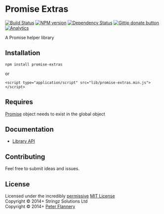 # Promise Extras

[![Build Status](https://secure.travis-ci.org/pflannery/promise-extras.png?branch=master)](http://travis-ci.org/pflannery/promise-extras "Check this project's build status on TravisCI")
[![NPM version](https://badge.fury.io/js/promise-extras.png)](https://npmjs.org/package/promise-extras "View this project on NPM")
[![Dependency Status](https://gemnasium.com/pflannery/promise-extras.png)](https://gemnasium.com/pflannery/promise-extras)
[![Gittip donate button](http://img.shields.io/gittip/pflannery.png)](https://www.gittip.com/pflannery/ "Donate weekly to this project using Gittip")
[![Analytics](https://ga-beacon.appspot.com/UA-47157500-1/promise-extras/readme)](https://github.com/pflannery/promise-extras)

A Promise helper library

## Installation

    npm install promise-extras

or

    <script type="application/script" src="lib/promise-extras.min.js"></script>

## Requires

[Promise](http://promisesaplus.com/) object needs to exist in the global object

## Documentation

- [Library API](http://pflannery.github.io/promise-extras/api/classes/promiseExtras.html)

## Contributing
Feel free to submit ideas and issues.

## License
Licensed under the incredibly [permissive](http://en.wikipedia.org/wiki/Permissive_free_software_licence) [MIT License](http://creativecommons.org/licenses/MIT/)
<br/>Copyright &copy; 2014+ Stringz Solutions Ltd
<br/>Copyright &copy; 2014+ [Peter Flannery](http://github.com/pflannery)
